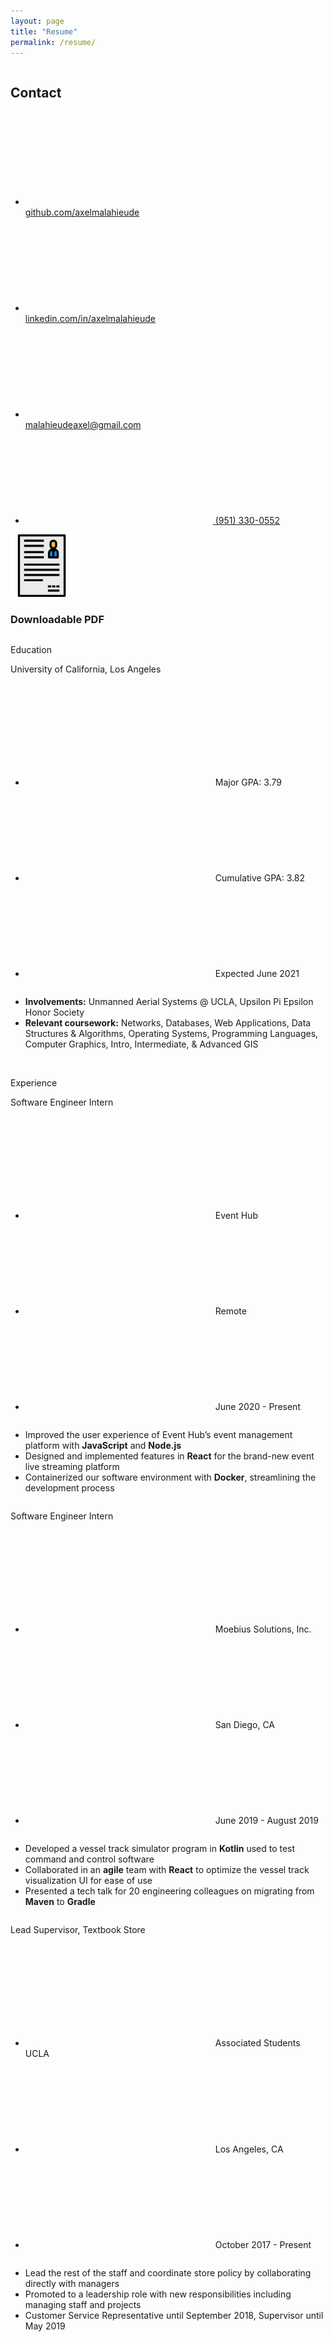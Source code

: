 ```yaml
---
layout: page
title: "Resume"
permalink: /resume/
---
```

<link rel="stylesheet" href="/assets/css/style.css">
<div>
    <div class='row'>
        <div class='column'>
            <h2>Contact</h2>
            <ul class="social-media-list">
                <li>
                    <div class="link-container">
                        <a href="https://github.com/axelmalahieude"><svg class="svg-icon"><use xlink:href="/assets/img/social-icons.svg#github"></use></svg>
                        <span>github.com/axelmalahieude</span></a>
                    </div>
                </li>
                <li>
                    <div class="link-container">
                        <a href="https://www.linkedin.com/in/axelmalahieude/"><svg class="svg-icon"><use xlink:href="/assets/img/social-icons.svg#linkedin"></use></svg>
                        <span>linkedin.com/in/axelmalahieude</span></a>
                    </div>
                </li>
                <li>
                    <div class="link-container">
                        <a href="mailto:malahieudeaxel@gmail.com"><svg class="svg-icon"><use xlink:href="/assets/img/social-icons.svg#email"></use></svg>
                        <span>malahieudeaxel@gmail.com</span></a>
                    </div>
                </li>
                <li>
                    <div class="link-container">
                        <a href="tel:9513300552"><svg class="svg-icon"><use xlink:href="/assets/img/social-icons.svg#phone"></use></svg>
                        <span>(951) 330-0552</span></a>
                    </div>
                </li>
            </ul>
        </div>
        <div class='column zoom' onclick="window.open('/assets/AxelMalahieudeResume.pdf', '_blank')">
            <div class="image-container"><img src="/assets/img/resume.png" width="100" height="100"></div>
            <h3 text-align="center">Downloadable PDF</h3>
        </div>
    </div>
    <p class="header">Education</p>
    <div class="section-background">
        <p class="title">University of California, Los Angeles</p>
        <div class='row'>
            <div class='column' style="flex: .4">
                <ul class="social-media-list">
                    <li>
                        <div class="svg-container">
                            <svg class="svg-icon-big"><use xlink:href="/assets/img/social-icons.svg#pencil"></use></svg>
                            <span>Major GPA: 3.79</span>
                        </div>
                    </li>
                    <li>
                        <div class="svg-container">
                            <svg class="svg-icon-big"><use xlink:href="/assets/img/social-icons.svg#pencil"></use></svg>
                            <span>Cumulative GPA: 3.82</span>
                        </div>
                    </li>
                    <li>
                        <div class="svg-container">
                            <svg class="svg-icon-big"><use xlink:href="/assets/img/social-icons.svg#calendar"></use></svg>
                            <span>Expected June 2021</span>
                        </div>
                    </li>
                </ul>
            </div>
            <div class='column'>
                <ul>
                    <li><strong>Involvements:</strong> Unmanned Aerial Systems @ UCLA, Upsilon Pi Epsilon Honor Society</li>
                    <li><strong>Relevant coursework:</strong> Networks, Databases, Web Applications, Data Structures & Algorithms,
        Operating Systems, Programming Languages, Computer Graphics, Intro, Intermediate, & Advanced GIS</li>
                </ul>
            </div>
        </div>
    </div>
    <br>
    <p class="header">Experience</p>
    <div class="section-background">
        <p class="title">Software Engineer Intern</p>
        <div class='row'>
            <div class='column' style="flex: .4">
                <ul class="social-media-list">
                    <li>
                        <div class="svg-container">
                            <svg class="svg-icon-big"><use xlink:href="/assets/img/social-icons.svg#house"></use></svg>
                            <span>Event Hub</span>
                        </div>
                    </li>
                    <li>
                        <div class="svg-container">
                            <svg class="svg-icon-big"><use xlink:href="/assets/img/social-icons.svg#location"></use></svg>
                            <span>Remote</span>
                        </div>
                    </li>
                    <li>
                        <div class="svg-container">
                            <svg class="svg-icon-big"><use xlink:href="/assets/img/social-icons.svg#calendar"></use></svg>
                            <span>June 2020 - Present</span>
                        </div>
                    </li>
                </ul>
            </div>
            <div class='column'>
                <ul>
                    <li>Improved the user experience of Event Hub’s event management platform with <strong>JavaScript</strong> and <strong>Node.js</strong></li>
                    <li>Designed and implemented features in <strong>React</strong> for the brand-new event live streaming platform</li>
                    <li>Containerized our software environment with <strong>Docker</strong>, streamlining the development process</li>
                </ul>
            </div>
        </div>
    </div>
    <div class="section-background">
        <p class="title">Software Engineer Intern</p>
        <div class='row'>
            <div class='column' style="flex: .4">
                <ul class="social-media-list">
                    <li>
                        <div class="svg-container">
                            <svg class="svg-icon-big"><use xlink:href="/assets/img/social-icons.svg#house"></use></svg>
                            <span>Moebius Solutions, Inc.</span>
                        </div>
                    </li>
                    <li>
                        <div class="svg-container">
                            <svg class="svg-icon-big"><use xlink:href="/assets/img/social-icons.svg#location"></use></svg>
                            <span>San Diego, CA</span>
                        </div>
                    </li>
                    <li>
                        <div class="svg-container">
                            <svg class="svg-icon-big"><use xlink:href="/assets/img/social-icons.svg#calendar"></use></svg>
                            <span>June 2019 - August 2019</span>
                        </div>
                    </li>
                </ul>
            </div>
            <div class='column'>
                <ul>
                    <li>Developed a vessel track simulator program in <strong>Kotlin</strong> used to test command and control software</li>
                    <li>Collaborated in an <strong>agile</strong> team with <strong>React</strong> to optimize the vessel track visualization UI for ease of use</li>
                    <li>Presented a tech talk for 20 engineering colleagues on migrating from <strong>Maven</strong> to <strong>Gradle</strong></li>
                </ul>
            </div>
        </div>
    </div>
    <div class="section-background">
        <p class="title">Lead Supervisor, Textbook Store</p>
        <div class='row'>
            <div class='column' style="flex: .4">
                <ul class="social-media-list">
                    <li>
                        <div class="svg-container">
                            <svg class="svg-icon-big"><use xlink:href="/assets/img/social-icons.svg#house"></use></svg>
                            <span>Associated Students UCLA</span>
                        </div>
                    </li>
                    <li>
                        <div class="svg-container">
                            <svg class="svg-icon-big"><use xlink:href="/assets/img/social-icons.svg#location"></use></svg>
                            <span>Los Angeles, CA</span>
                        </div>
                    </li>
                    <li>
                        <div class="svg-container">
                            <svg class="svg-icon-big"><use xlink:href="/assets/img/social-icons.svg#calendar"></use></svg>
                            <span>October 2017 - Present</span>
                        </div>
                    </li>
                </ul>
            </div>
            <div class='column'>
                <ul>
                    <li>Lead the rest of the staff and coordinate store policy by collaborating directly with managers</li>
                    <li>Promoted to a leadership role with new responsibilities including managing staff and projects</li>
                    <li>Customer Service Representative until September 2018, Supervisor until May 2019</li>
                </ul>
            </div>
        </div>
    </div>
</div>